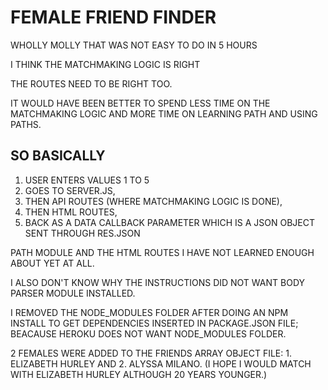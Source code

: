 # FEMALE FRIEND FINDER


WHOLLY MOLLY THAT WAS NOT EASY TO DO IN 5 HOURS

I THINK THE MATCHMAKING LOGIC IS RIGHT

THE ROUTES NEED TO BE RIGHT TOO.


IT WOULD HAVE BEEN BETTER TO SPEND LESS TIME ON THE MATCHMAKING LOGIC AND MORE TIME ON LEARNING PATH AND USING PATHS.

## SO BASICALLY

1. USER ENTERS VALUES 1 TO 5
2. GOES TO SERVER.JS, 
3. THEN API ROUTES (WHERE MATCHMAKING LOGIC IS DONE), 
4. THEN HTML ROUTES, 
5. BACK AS A DATA CALLBACK PARAMETER WHICH IS A JSON OBJECT SENT THROUGH RES.JSON


PATH MODULE AND THE HTML ROUTES I HAVE NOT LEARNED ENOUGH ABOUT YET AT ALL.

I ALSO DON'T KNOW WHY THE INSTRUCTIONS DID NOT WANT BODY PARSER MODULE INSTALLED.


I REMOVED THE NODE_MODULES FOLDER AFTER DOING AN NPM INSTALL TO GET DEPENDENCIES INSERTED IN PACKAGE.JSON FILE; BEACAUSE HEROKU DOES NOT WANT NODE_MODULES FOLDER.


2 FEMALES WERE ADDED TO THE FRIENDS ARRAY OBJECT FILE:  1. ELIZABETH HURLEY AND 2. ALYSSA MILANO.  (I HOPE I WOULD MATCH WITH ELIZABETH HURLEY ALTHOUGH 20 YEARS YOUNGER.)


